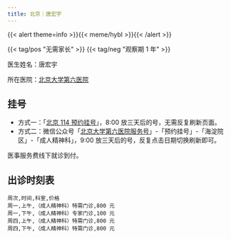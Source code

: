 ```yaml
---
title: 北京｜唐宏宇
---
```


{{< alert theme=info >}}{{< meme/hybl >}}{{< /alert >}}

{{< tag/pos "无需家长" >}}
{{< tag/neg "观察期 1 年" >}}

医生姓名：唐宏宇

所在医院：[北京大学第六医院](https://amap.com/place/B000A2EF2C)

## 挂号

- 方式一：「[北京 114 预约挂号](weixin://beijing114guahao)」，8:00 放三天后的号，无需反复刷新页面。
- 方式二：微信公众号「[北京大学第六医院服务号](weixin://gh_bf1aa0cd6f4b)」-「预约挂号」-「海淀院区」-「成人精神科」，9:00 放三天后的号，反复点击日期切换刷新即可。

医事服务费线下就诊到付。

## 出诊时刻表

```csv
周次,时间,科室,价格
周一,上午,（成人精神科）特需门诊,800 元
周一,下午,（成人精神科）专家门诊,100 元
周四,上午,（成人精神科）特需门诊,800 元
周四,下午,（成人精神科）特需门诊,800 元
```
